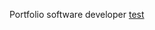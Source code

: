 Portfolio software developer
[test](https://horizoncollege.sharepoint.com/sites/AEITO23SD/_layouts/15/embed.aspx?uniqueId=a27ea5f8-da67-4c4a-8e15-2dd2897dafb7&access_token=v1.eyJzaXRlaWQiOiIxOWZkODllZC02YjlhLTQ2OTItYTFhYy1hZjY0ZGNjZjUzODYiLCJhcHBfZGlzcGxheW5hbWUiOiJNaWNyb3NvZnQgVGVhbXMgV2ViIENsaWVudCIsImFwcGlkIjoiNWUzY2U2YzAtMmIxZi00Mjg1LThkNGItNzVlZTc4Nzg3MzQ2IiwiYXVkIjoiMDAwMDAwMDMtMDAwMC0wZmYxLWNlMDAtMDAwMDAwMDAwMDAwL2hvcml6b25jb2xsZWdlLnNoYXJlcG9pbnQuY29tQDJhOTdhMzgxLWUxN2YtNGJjMS1hOTRmLTViMTE4NzZkOWJhZiIsImV4cCI6IjE3MjAwNzkyNjkifQ.CgoKBHNuaWQSAjkzEgsIjq7h-N2Bjj0QBRoNMjAuMTkwLjE2MC4yNCosZ3JXWkQwdjdhOFQ2ZWRKcEZFNnI4Ymo1U0pDcWVVRXJvYjBKWTBDMUtKQT0wejgBQhChOO3wHoAAkGNTKTAOlgMlShBoYXNoZWRwcm9vZnRva2VuUghbImttc2kiXXIpMGguZnxtZW1iZXJzaGlwfDEwMDMyMDAyNjdlMWVlNzBAbGl2ZS5jb216ATKCARIJgaOXKn_hwUsRqU9bEYdtm6-SAQVBcHBpZZoBBktoYWxpZKIBIDE3NDY2M0BzdHVkZW50Lmhvcml6b25jb2xsZWdlLm5sqgEQMTAwMzIwMDI2N0UxRUU3MLIBKGFsbGZpbGVzLndyaXRlIGdyb3VwLnJlYWQgYWxsc2l0ZXMud3JpdGXIAQE.Bw-FKtwh1S9wE963OSO8t5SpJDkh_9lT0zbZ0ETT6F0&embed=%7B%22nb%22%3Atrue%2C%22o%22%3A%22https%3A%2F%2Fassignments.onenote.com%22%2C%22itf%22%3A%22rc%22%2C%22af%22%3Afalse%7D)
